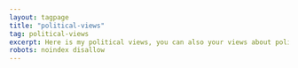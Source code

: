 ```yaml
---
layout: tagpage
title: "political-views"
tag: political-views
excerpt: Here is my political views, you can also your views about politicians.
robots: noindex disallow
---
```

